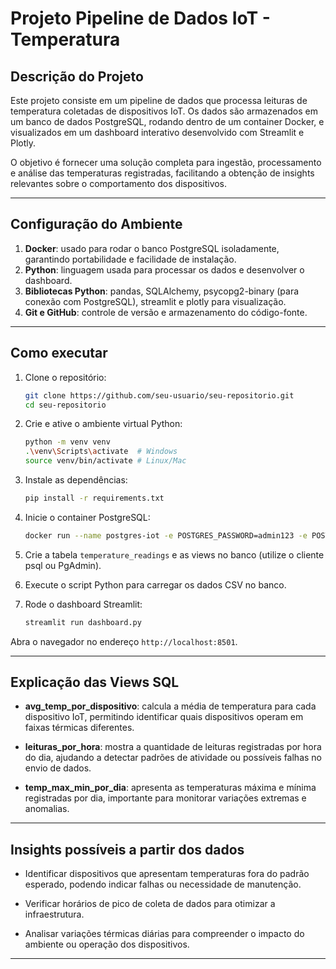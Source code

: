 # Projeto Pipeline de Dados IoT - Temperatura

## Descrição do Projeto

Este projeto consiste em um pipeline de dados que processa leituras de temperatura coletadas de dispositivos IoT. Os dados são armazenados em um banco de dados PostgreSQL, rodando dentro de um container Docker, e visualizados em um dashboard interativo desenvolvido com Streamlit e Plotly.

O objetivo é fornecer uma solução completa para ingestão, processamento e análise das temperaturas registradas, facilitando a obtenção de insights relevantes sobre o comportamento dos dispositivos.

---

## Configuração do Ambiente

1. **Docker**: usado para rodar o banco PostgreSQL isoladamente, garantindo portabilidade e facilidade de instalação.  
2. **Python**: linguagem usada para processar os dados e desenvolver o dashboard.  
3. **Bibliotecas Python**: pandas, SQLAlchemy, psycopg2-binary (para conexão com PostgreSQL), streamlit e plotly para visualização.  
4. **Git e GitHub**: controle de versão e armazenamento do código-fonte.

---

## Como executar

1. Clone o repositório:

    ```bash
    git clone https://github.com/seu-usuario/seu-repositorio.git
    cd seu-repositorio
    ```

2. Crie e ative o ambiente virtual Python:

    ```bash
    python -m venv venv
    .\venv\Scripts\activate  # Windows
    source venv/bin/activate # Linux/Mac
    ```

3. Instale as dependências:

    ```bash
    pip install -r requirements.txt
    ```

4. Inicie o container PostgreSQL:

    ```bash
    docker run --name postgres-iot -e POSTGRES_PASSWORD=admin123 -e POSTGRES_USER=postgres -e POSTGRES_DB=iot_db -p 5432:5432 -d postgres
    ```

5. Crie a tabela `temperature_readings` e as views no banco (utilize o cliente psql ou PgAdmin).

6. Execute o script Python para carregar os dados CSV no banco.

7. Rode o dashboard Streamlit:

    ```bash
    streamlit run dashboard.py
    ```

Abra o navegador no endereço `http://localhost:8501`.

---

## Explicação das Views SQL

- **avg_temp_por_dispositivo**: calcula a média de temperatura para cada dispositivo IoT, permitindo identificar quais dispositivos operam em faixas térmicas diferentes.

- **leituras_por_hora**: mostra a quantidade de leituras registradas por hora do dia, ajudando a detectar padrões de atividade ou possíveis falhas no envio de dados.

- **temp_max_min_por_dia**: apresenta as temperaturas máxima e mínima registradas por dia, importante para monitorar variações extremas e anomalias.

---

## Insights possíveis a partir dos dados

- Identificar dispositivos que apresentam temperaturas fora do padrão esperado, podendo indicar falhas ou necessidade de manutenção.

- Verificar horários de pico de coleta de dados para otimizar a infraestrutura.

- Analisar variações térmicas diárias para compreender o impacto do ambiente ou operação dos dispositivos.

---
#
